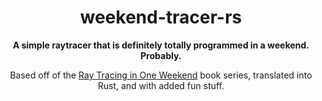 <div align="center">
  <h1>weekend-tracer-rs</h1>
  <p><strong>A simple raytracer that is definitely totally programmed in a weekend. Probably.</strong></p>
  <p>Based off of the <a href="https://raytracing.github.io/">Ray Tracing in One Weekend</a> book series, translated into Rust, and with added fun stuff.</p>
</div>
